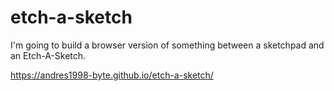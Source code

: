 # etch-a-sketch
I'm going to build a browser version of something between a sketchpad and an Etch-A-Sketch.

https://andres1998-byte.github.io/etch-a-sketch/


